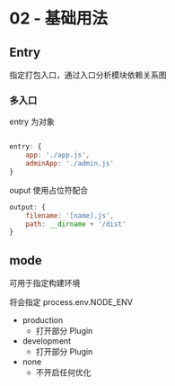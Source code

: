 # 02 - 基础用法

## Entry

指定打包入口，通过入口分析模块依赖关系图

### 多入口

entry 为对象

```js

entry: {
    app: './app.js',
    adminApp: './admin.js'
}

```

ouput 使用占位符配合

```js
output: {
    filename: '[name].js',
    path: __dirname + '/dist'
}
```

## mode

可用于指定构建环境

将会指定 process.env.NODE_ENV

- production
  - 打开部分 Plugin
- development
  - 打开部分 Plugin
- none
  - 不开启任何优化
